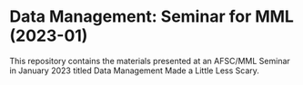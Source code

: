 # Data Management: Seminar for MML (2023-01)

This repository contains the materials presented at an AFSC/MML Seminar in January 2023 titled Data Management Made a Little Less Scary.